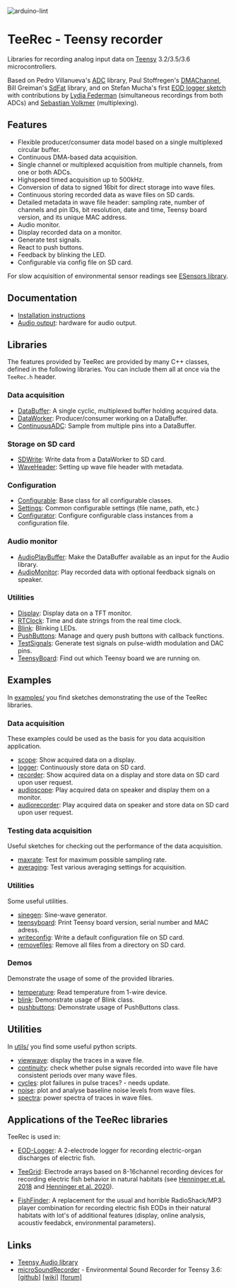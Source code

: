 ![arduino-lint](https://github.com/janscience/TeeRec/actions/workflows/arduino-lint.yml/badge.svg)

# TeeRec - Teensy recorder

Libraries for recording analog input data on [Teensy](https://www.pjrc.com/teensy/) 3.2/3.5/3.6 microcontrollers.

Based on Pedro Villanueva's [ADC](https://github.com/pedvide/ADC)
library, Paul Stoffregen's
[DMAChannel](https://github.com/PaulStoffregen/cores/tree/master/teensy3),
Bill Greiman's [SdFat](https://github.com/greiman/SdFat) library, and
on Stefan Mucha's first
[EOD logger sketch](https://github.com/muchaste/EOD-Logger/tree/master/eodlogger_v1)
with contributions by
[Lydia Federman](https://github.com/LydiaFe/EOD-Logger)
(simultaneous recordings from both ADCs) and
[Sebastian Volkmer](https://github.com/SebastianVol/EOD-Logger/blob/master/eodlogger_2channel_barebone/eodlogger_8channel.ino)
(multiplexing).


## Features

- Flexible producer/consumer data model based on a single multiplexed circular buffer.
- Continuous DMA-based data acquisition.
- Single channel or multiplexed acquisition from multiple channels, from one or both ADCs.
- Highspeed timed acquisition up to 500kHz.
- Conversion of data to signed 16bit for direct storage into wave files.
- Continuous storing recorded data as wave files on SD cards.
- Detailed metadata in wave file header: sampling rate, number of
  channels and pin IDs, bit resolution, date and time, Teensy board
  version, and its unique MAC address.
- Audio monitor.
- Display recorded data on a monitor.
- Generate test signals.
- React to push buttons.
- Feedback by blinking the LED.
- Configurable via config file on SD card.

For slow acquisition of environmental sensor readings see [ESensors
library](https://github.com/janscience/ESensors).


## Documentation

- [Installation instructions](docs/install.md)
- [Audio output](docs/audioout.md): hardware for audio output.


## Libraries

The features provided by TeeRec are provided by many C++ classes,
defined in the following libraries. You can include them all at once
via the `TeeRec.h` header.

### Data acquisition

- [DataBuffer](src/DataBuffer.h): A single cyclic, multiplexed buffer holding acquired data.
- [DataWorker](src/DataWorker.h): Producer/consumer working on a DataBuffer.
- [ContinuousADC](src/ContinuousADC.h): Sample from multiple pins into a DataBuffer.

### Storage on SD card

- [SDWrite](src/SDWrite.h): Write data from a DataWorker to SD card.
- [WaveHeader](src/WaveHeader.h): Setting up wave file header with metadata.

### Configuration

- [Configurable](src/Configurable.h): Base class for all configurable classes.
- [Settings](src/Settings.h): Common configurable settings (file name, path, etc.)
- [Configurator](src/Configuration.h): Configure configurable class instances from a configuration file.

### Audio monitor

- [AudioPlayBuffer](src/AudioPlayBuffer.h): Make the DataBuffer available as an input for the Audio library.
- [AudioMonitor](src/AudioMonitor.h): Play recorded data with optional feedback signals on speaker.

### Utilities

- [Display](src/Display.h): Display data on a TFT monitor.
- [RTClock](src/RTClock.h): Time and date strings from the real time clock.
- [Blink](src/Blink.h): Blinking LEDs.
- [PushButtons](src/PushButtons.h): Manage and query push buttons with callback functions.
- [TestSignals](src/TestSignals.h): Generate test signals on pulse-width modulation and DAC pins.
- [TeensyBoard](src/TeensyBoard.h): Find out which Teensy board we are running on.


## Examples

In [examples/](examples) you find sketches demonstrating the use of
the TeeRec libraries.

### Data acquisition

These examples could be used as the basis for you data acquisition application.

- [scope](examples/scope): Show acquired data on a display.
- [logger](examples/logger): Continuously store data on SD card.
- [recorder](examples/recorder): Show acquired data on a display and store data on SD card upon user request.
- [audioscope](examples/audioscope): Play acquired data on speaker and display them on a monitor.
- [audiorecorder](examples/audiorecorder): Play acquired data on speaker and store data on SD card upon user request.

### Testing data acquisition

Useful sketches for checking out the performance of the data acquisition.

- [maxrate](examples/maxrate): Test for maximum possible sampling rate.
- [averaging](examples/averaging): Test various averaging settings for acquisition.

### Utilities

Some useful utilities.

- [sinegen](examples/sinegen): Sine-wave generator.
- [teensyboard](examples/teensyboard): Print Teensy board version, serial number and MAC adress.
- [writeconfig](examples/writeconfig): Write a default configuration file on SD card.
- [removefiles](examples/removefiles): Remove all files from a directory on SD card.

### Demos

Demonstrate the usage of some of the provided libraries.

- [temperature](examples/temperature): Read temperature from 1-wire device.
- [blink](examples/blink): Demonstrate usage of Blink class.
- [pushbuttons](examples/pushbuttons): Demonstrate usage of PushButtons class.


## Utilities

In [utils/](utils) you find some useful python scripts.

- [viewwave](utils/viewwave): display the traces in a wave file.
- [continuity](utils/continuity): check whether pulse signals recorded into wave file have consistent periods over many wave files.
- [cycles](utils/cycles): plot failures in pulse traces? - needs update.
- [noise](utils/noise): plot and analyse baseline noise levels from wave files.
- [spectra](utils/spectra): power spectra of traces in wave files.


## Applications of the TeeRec libraries

TeeRec is used in:

- [EOD-Logger](https://github.com/muchaste/EOD-Logger): A 2-electrode
  logger for recording electric-organ discharges of electric fish.

- [TeeGrid](https://github.com/janscience/TeeGrid): Electrode arrays
  based on 8-16channel recording devices for recording electric fish
  behavior in natural habitats (see [Henninger et
  al. 2018](https://doi.org/10.1523/JNEUROSCI.0350-18.2018) and
  [Henninger et al. 2020](https://doi.org/10.1242/jeb.206342)).

- [FishFinder](https://github.com/janscience/FishFinder): A
  replacement for the usual and horrible RadioShack/MP3 player
  combination for recording electric fish EODs in their natural
  habitats with lot's of additional features (display, online
  analysis, acoustiv feedabck, environmental parameters).


## Links

- [Teensy Audio library](https://github.com/PaulStoffregen/Audio)
- [microSoundRecorder](https://github.com/WMXZ-EU/microSoundRecorder) - Environmental Sound Recorder for Teensy 3.6:
  [[github]](https://github.com/WMXZ-EU/microSoundRecorder)
  [[wiki]](https://github.com/WMXZ-EU/microSoundRecorder/wiki/Hardware-setup)
  [[forum]](https://forum.pjrc.com/threads/52175?p=185386&viewfull=1#post185386)
